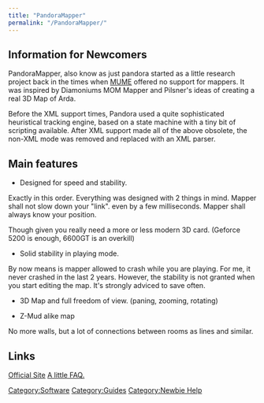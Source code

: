 ```yaml
---
title: "PandoraMapper"
permalink: "/PandoraMapper/"
---
```


## Information for Newcomers

PandoraMapper, also know as just pandora started as a little research
project back in the times when [MUME](MUME "wikilink") offered no
support for mappers. It was inspired by Diamoniums MOM Mapper and
Pilsner's ideas of creating a real 3D Map of Arda.

Before the XML support times, Pandora used a quite sophisticated
heuristical tracking engine, based on a state machine with a tiny bit of
scripting available. After XML support made all of the above obsolete,
the non-XML mode was removed and replaced with an XML parser.

## Main features

- Designed for speed and stability.

Exactly in this order. Everything was designed with 2 things in mind.
Mapper shall not slow down your "link". even by a few milliseconds.
Mapper shall always know your position.

Though given you really need a more or less modern 3D card. (Geforce
5200 is enough, 6600GT is an overkill)

- Solid stability in playing mode.

By now means is mapper allowed to crash while you are playing. For me,
it never crashed in the last 2 years. However, the stability is not
granted when you start editing the map. It's strongly adviced to save
often.

- 3D Map and full freedom of view. (paning, zooming, rotating)

<!-- -->

- Z-Mud alike map

No more walls, but a lot of connections between rooms as lines and
similar.

## Links

[Official Site](http://code.google.com/p/pandoramapper/) [A little
FAQ.](http://code.google.com/p/pandoramapper/wiki/FAQ/)

[Category:Software](Category:Software "wikilink")
[Category:Guides](Category:Guides "wikilink") [Category:Newbie
Help](Category:Newbie_Help "wikilink")